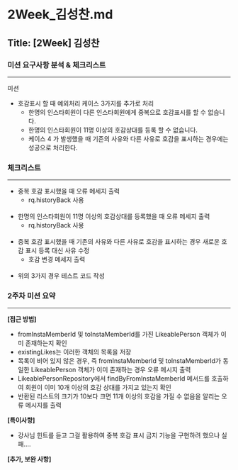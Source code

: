 # 2Week_김성찬.md

## Title: [2Week] 김성찬

### 미션 요구사항 분석 & 체크리스트

---
미션

- 호감표시 할 때 예외처리 케이스 3가지를 추가로 처리
  - 한명의 인스타회원이 다른 인스타회원에게 중복으로 호감표시를 할 수 없습니다.
  - 한명의 인스타회원이 11명 이상의 호감상대를 등록 할 수 없습니다.
  - 케이스 4 가 발생했을 때 기존의 사유와 다른 사유로 호감을 표시하는 경우에는 성공으로 처리한다.


### 체크리스트

---

- 중복 호감 표시했을 때 오류 메세지 출력
  - rq.historyBack 사용<br></br>
- 한명의 인스타회원이 11명 이상의 호감상대를 등록했을 때 오류 메세지 출력
  - rq.historyBack 사용<br></br>
- 중복 호감 표시했을 때 기존의 사유와 다른 사유로 호감을 표시하는 경우 새로운 호감 표시 등록 대신 사유 수정
  - 호감 변경 메세지 출력<br></br>
- 위의 3가지 경우 테스트 코드 작성


### 2주차 미션 요약

---

**[접근 방법]**

- fromInstaMemberId 및 toInstaMemberId를 가진 LikeablePerson 객체가 이미 존재하는지 확인
- existingLikes는 이러한 객체의 목록을 저장
- 목록이 비어 있지 않은 경우, 즉 fromInstaMemberId 및 toInstaMemberId가 동일한 LikeablePerson 객체가 이미 존재하는 경우 오류 메시지 출력
- LikeablePersonRepository에서 findByFromInstaMemberId 메서드를 호출하여 회원이 이미 10개 이상의 호감 상대를 가지고 있는지 확인
- 반환된 리스트의 크기가 10보다 크면 11개 이상의 호감을 가질 수 없음을 알리는 오류 메시지를 출력



**[특이사항]**

- 강사님 힌트를 듣고 그걸 활용하여 중복 호감 표시 금지 기능을 구현하려 했으나 실패....


**[추가, 보완 사항]**

